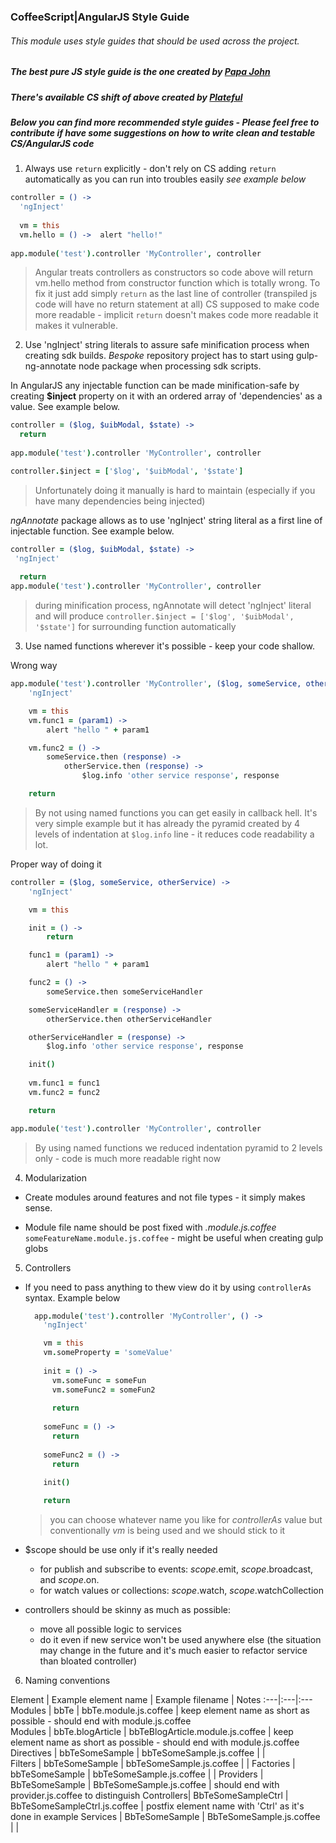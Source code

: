 ### CoffeeScript|AngularJS Style Guide
###### This module uses style guides that should be used across the project.
 

##### The best pure JS style guide is the one created by [Papa John](https://github.com/johnpapa/angular-styleguide/blob/master/a1/README.md) 
##### There's available CS shift of above created by [*Plateful*](https://github.com/polarmobile/coffeescript-style-guide)
##### Below you can find more recommended style guides - Please feel free to contribute if have some suggestions on how to write clean and testable CS/AngularJS code 


1) Always use `return` explicitly - don't rely on CS adding `return` automatically as you can run into troubles easily _see example below_

``` coffeescript
controller = () ->
  'ngInject' 
  
  vm = this
  vm.hello = () ->  alert "hello!"
  
app.module('test').controller 'MyController', controller  
```

> Angular treats controllers as constructors so code above will return vm.hello method from constructor function which is totally wrong. To fix it just add simply ```return``` as the last line of controller (transpiled js code will have no return statement at all)
CS supposed to make code more readable - implicit `return` doesn't makes code more readable it makes it vulnerable. 
      

2) Use 'ngInject' string literals to assure safe minification process when creating sdk builds. *Bespoke* repository project has to start using gulp-ng-annotate node package when processing sdk scripts.
 
In AngularJS any injectable function can be made minification-safe by creating **$inject** property on it with an ordered array of 'dependencies' as a value. See example below.

``` coffeescript
controller = ($log, $uibModal, $state) -> 
  return  
  
app.module('test').controller 'MyController', controller

controller.$inject = ['$log', '$uibModal', '$state']
```

> Unfortunately doing it manually is hard to maintain (especially if you have many dependencies being injected)

*ngAnnotate* package allows as to use 'ngInject' string literal as a first line of injectable function. See example below.

``` coffeescript
controller = ($log, $uibModal, $state) ->
 'ngInject'
 
  return  
app.module('test').controller 'MyController', controller
```
> during minification process, ngAnnotate will detect 'ngInject' literal and will produce `controller.$inject = ['$log', '$uibModal', '$state']` for surrounding function automatically  

3) Use named functions wherever it's possible - keep your code shallow. 

Wrong way
``` coffeescript
app.module('test').controller 'MyController', ($log, someService, otherService) ->
    'ngInject'

    vm = this
    vm.func1 = (param1) ->
        alert "hello " + param1

    vm.func2 = () ->
        someService.then (response) ->
            otherService.then (response) ->
                $log.info 'other service response', response

    return
```

> By not using named functions you can get easily in callback hell. It's very simple example but it has already the pyramid created by 4 levels of indentation at `$log.info` line - it reduces code readability a lot.

Proper way of doing it
``` coffeescript
controller = ($log, someService, otherService) ->
    'ngInject'

    vm = this

    init = () ->
        return

    func1 = (param1) ->
        alert "hello " + param1

    func2 = () ->
        someService.then someServiceHandler

    someServiceHandler = (response) ->
        otherService.then otherServiceHandler

    otherServiceHandler = (response) ->
        $log.info 'other service response', response

    init()
    
    vm.func1 = func1
    vm.func2 = func2

    return

app.module('test').controller 'MyController', controller
```

> By using named functions we reduced indentation pyramid to 2 levels only - code is much more readable right now

4) Modularization

  * Create modules around features and not file types - it simply makes sense.
  
  * Module file name should be post fixed with *.module.js.coffee* `someFeatureName.module.js.coffee` - might be useful when creating gulp globs

5) Controllers

  * If you need to pass anything to thew view do it by using `controllerAs` syntax. Example below   
  
    ``` coffeescript
      app.module('test').controller 'MyController', () ->
        'ngInject'
    
        vm = this
        vm.someProperty = 'someValue'
        
        init = () ->
          vm.someFunc = someFun
          vm.someFunc2 = someFun2
        
          return
          
        someFunc = () ->
          return
          
        someFunc2 = () ->
          return
        
        init()
    
        return
    ```    
    > you can choose whatever name you like for *controllerAs* value but conventionally *vm* is being used and we should stick to it
       
  * $scope should be use only if it's really needed
    - for publish and subscribe to events: $scope.$emit, $scope.$broadcast, and $scope.$on.
    - for watch values or collections: $scope.$watch, $scope.$watchCollection        
  * controllers should be skinny as much as possible:
      - move all possible logic to services
      - do it even if new service won't be used anywhere else (the situation may change in the future and it's much easier to refactor service than bloated controller)
  
6) Naming conventions

Element | Example element name | Example filename | Notes
:---|:---|:---
Modules | bbTe |	bbTe.module.js.coffee | keep element name as short as possible - should end with module.js.coffee  
Modules | bbTe.blogArticle | 	bbTeBlogArticle.module.js.coffee | keep element name as short as possible - should end with module.js.coffee
Directives | bbTeSomeSample | bbTeSomeSample.js.coffee | |       
Filters | bbTeSomeSample | bbTeSomeSample.js.coffee | |
Factories | bbTeSomeSample | bbTeSomeSample.js.coffee | |
Providers | BbTeSomeSample | BbTeSomeSample.js.coffee |  should end with provider.js.coffee to distinguish
Controllers|	BbTeSomeSampleCtrl | BbTeSomeSampleCtrl.js.coffee | postfix element name with 'Ctrl' as it's done in example
Services | BbTeSomeSample | BbTeSomeSample.js.coffee | |

   
 




